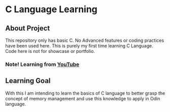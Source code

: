 # C Language Learning

## About Project
This repository only has basic C. No Advanced features or coding practices have been used here. This is purely my first time learning C Language. Code here is not for showcase or portfolio.

### Note! Learning from [YouTube](https://www.youtube.com/playlist?list=PLZPZq0r_RZOOzY_vR4zJM32SqsSInGMwe)

## Learning Goal
With this I am intending to learn the basics of C language to better grasp the concept of memory management and use this knowledge to apply in Odin language.